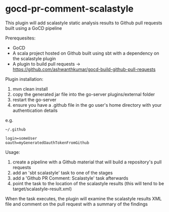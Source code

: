 # gocd-pr-comment-scalastyle

This plugin will add scalastyle static analysis results to Github pull requests built using a GoCD pipeline

Prerequesites:

- GoCD
- A scala project hosted on Github built using sbt with a dependency on the scalastyle plugin
- A plugin to build pull requests -> https://github.com/ashwanthkumar/gocd-build-github-pull-requests


Plugin installation:

1. mvn clean install
2. copy the generated jar file into the go-server plugins/external folder
3. restart the go-server
4. ensure you have a .github file in the go user's home directory with your authentication details

e.g.

    ~/.github
    
    login=someUser
    oauth=myGeneratedOauthTokenFromGithub

Usage:

1. create a pipeline with a Github material that will build a repository's pull requests
2. add an 'sbt scalastyle' task to one of the stages
3. add a 'Github PR Comment: Scalastyle' task afterwards
4. point the task to the location of the scalastyle results (this will tend to be target/scalastyle-result.xml)

When the task executes, the plugin will examine the scalastyle results XML file and comment on the pull request with a summary of the findings

